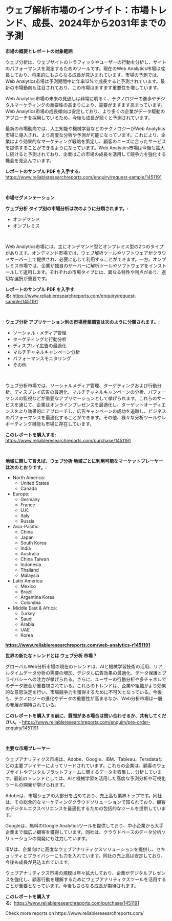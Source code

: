 <p><h1>ウェブ解析市場のインサイト：市場トレンド、成長、2024年から2031年までの予測</h1></p><p><strong>市場の概要とレポートの対象範囲</strong></p>
<p><p>ウェブ分析は、ウェブサイトのトラフィックやユーザーの行動を分析し、サイトのパフォーマンスを測定するためのツールです。現在のWeb Analytics市場は成長しており、将来的にもさらなる成長が見込まれています。市場の予測では、Web Analytics市場は予測期間中に年率12%で成長すると予測されています。最新の市場動向も注目されており、この市場はますます重要性を増しています。</p><p>Web Analytics市場の未来の見通しは非常に明るく、テクノロジーの進歩やデジタルマーケティングの重要性の高まりにより、需要がますます高まっています。Web Analytics市場の成長傾向は安定しており、より多くの企業がデータ駆動のアプローチを採用しているため、今後も成長が続くと予測されています。</p><p>最新の市場動向では、人工知能や機械学習などのテクノロジーがWeb Analytics市場に導入され、より高度な分析や予測が可能になっています。これにより、企業はより効果的なマーケティング戦略を策定し、顧客のニーズに合ったサービスを提供することができるようになっています。Web Analytics市場は今後も拡大し続けると予測されており、企業はこの市場の成長を活用して競争力を強化する機会を見込んでいます。</p></p>
<p><strong>レポートのサンプル PDF を入手する:</strong> <a href="https://www.reliableresearchreports.com/enquiry/request-sample/1451191">https://www.reliableresearchreports.com/enquiry/request-sample/1451191</a></p>
<p>&nbsp;</p>
<p><strong>市場セグメンテーション</strong></p>
<p><strong>ウェブ分析 タイプ別の市場分析は次のように分類されます。:</strong></p>
<p><ul><li>オンデマンド</li><li>オンプレミス</li></ul></p>
<p>&nbsp;</p>
<p><p>Web Analytics市場には、主にオンデマンド型とオンプレミス型の2つのタイプがあります。オンデマンド市場では、ウェブ解析ツールやソフトウェアがクラウドサーバー上で提供され、必要に応じて利用することができます。一方、オンプレミス市場では、企業が独自のサーバーに解析ツールやソフトウェアをインストールして運用します。それぞれの市場タイプには、異なる特性や利点があり、適切な選択が重要です。</p></p>
<p><strong>レポートのサンプル PDF を入手する:</strong>&nbsp;<a href="https://www.reliableresearchreports.com/enquiry/request-sample/1451191">https://www.reliableresearchreports.com/enquiry/request-sample/1451191</a></p>
<p>&nbsp;</p>
<p><strong> ウェブ分析 アプリケーション別の市場産業調査は次のように分類されます。:</strong></p>
<p><ul><li>ソーシャル・メディア管理</li><li>ターゲティングと行動分析</li><li>ディスプレイ広告の最適化</li><li>マルチチャネルキャンペーン分析</li><li>パフォーマンスモニタリング</li><li>その他</li></ul></p>
<p>&nbsp;</p>
<p><p>ウェブ分析市場では、ソーシャルメディア管理、ターゲティングおよび行動分析、ディスプレイ広告の最適化、マルチチャネルキャンペーンの分析、パフォーマンスの監視などが重要なアプリケーションとして挙げられます。これらのサービスを通じて、企業はオンラインプレゼンスを最適化し、ターゲットオーディエンスをより効果的にアプローチし、広告キャンペーンの成功を追跡し、ビジネスのパフォーマンスを最適化することができます。その他、様々な分析ツールやレポーティング機能も市場に存在しています。</p></p>
<p><strong>このレポートを購入する:</strong>&nbsp; <a href="https://www.reliableresearchreports.com/purchase/1451191">https://www.reliableresearchreports.com/purchase/1451191</a></p>
<p>&nbsp;</p>
<p><strong>地域に関して言えば、ウェブ分析 地域ごとに利用可能なマーケットプレーヤーは次のとおりです。:</strong></p>
<p><ul>
    <li>
        North America:
        <ul>
            <li>United States</li>
            <li>Canada</li>
        </ul>
    </li>
    <li>
        Europe:
        <ul>
            <li>Germany</li>
            <li>France</li>
            <li>U.K.</li>
            <li>Italy</li>
            <li>Russia</li>
        </ul>
    </li>
    <li>
        Asia-Pacific:
        <ul>
            <li>China</li>
            <li>Japan</li>
            <li>South Korea</li>
            <li>India</li>
            <li>Australia</li>
            <li>China Taiwan</li>
            <li>Indonesia</li>
            <li>Thailand</li>
            <li>Malaysia</li>
        </ul>
    </li>
    <li>
        Latin America:
        <ul>
            <li>Mexico</li>
            <li>Brazil</li>
            <li>Argentina Korea</li>
            <li>Colombia</li>
        </ul>
    </li>
    <li>
        Middle East & Africa:
        <ul>
            <li>Turkey</li>
            <li>Saudi</li>
            <li>Arabia</li>
            <li>UAE</li>
            <li>Korea</li>
        </ul>
    </li>
    </ul></p>
<p><strong><a href="https://www.reliableresearchreports.com/web-analytics-r1451191">https://www.reliableresearchreports.com/web-analytics-r1451191</a></strong>&nbsp;</p>
<p><strong>世界の新たなトレンドとは ウェブ分析 市場？</strong></p>
<p><p>グローバルWeb分析市場の現在のトレンドは、AIと機械学習技術の活用、リアルタイムデータ分析の需要の増加、デジタル広告効果の最適化、データ保護とプライバシーへの注力が挙げられる。さらに、ユーザーの行動分析や多チャネルでのデータ統合が重要視されている。これらのトレンドは、企業や組織がより効果的な意思決定を行い、市場競争力を獲得するために不可欠となっている。今後も、テクノロジーの進化やデータの重要性が高まるなか、Web分析市場は一層の発展が期待されている。</p></p>
<p><strong>このレポートを購入する前に、質問がある場合は問い合わせるか、共有してください。</strong>- <a href="https://www.reliableresearchreports.com/enquiry/pre-order-enquiry/1451191">https://www.reliableresearchreports.com/enquiry/pre-order-enquiry/1451191</a></p>
<p>&nbsp;</p>
<p><strong>主要な市場プレーヤー</strong></p>
<p><p>ウェブアナリティクス市場は、Adobe、Google、IBM、Tableau、Teradataなどの主要プレイヤーによってリードされています。これらの企業は、顧客のウェブサイトやデジタルプラットフォームに関するデータを収集し、分析しています。最新のトレンドとしては、AIと機械学習を活用した高度な予測分析や可視化ツールの開発が挙げられます。</p><p>Adobeは、市場シェアの大部分を占めており、売上高も業界トップです。同社は、その総合的なマーケティングクラウドソリューションで知られており、顧客のデジタルエクスペリエンスを最適化するための包括的なツールを提供しています。</p><p>Googleは、無料のGoogle Analyticsツールを提供しており、中小企業から大手企業まで幅広い顧客を獲得しています。同社は、クラウドベースのデータ分析ソリューションの開発にも注力しています。</p><p>IBMは、企業向けに高度なウェブアナリティクスソリューションを提供し、セキュリティとプライバシーにも力を入れています。同社の売上高は安定しており、今後も成長が見込まれています。</p><p>ウェブアナリティクス市場の規模は年々拡大しており、企業がデジタルプレゼンスを強化し、顧客行動を理解するためにウェブアナリティクスツールを活用することが重要となっています。今後もさらなる成長が期待されます。</p></p>
<p><strong>このレポートを購入する:</strong>&nbsp;&nbsp;<a href="https://www.reliableresearchreports.com/purchase/1451191">https://www.reliableresearchreports.com/purchase/1451191</a></p>
<p>Check more reports on https://www.reliableresearchreports.com/</p>